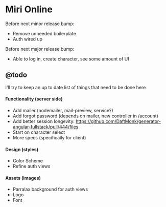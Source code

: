 Miri Online
===========

Before next minor release bump:
 - Remove unneeded boilerplate
 - Auth wired up

Before next major release bump:
 - Able to log in, create character, see some amount of UI

## @todo

I'll try to keep an up to date list of things that need to be done here

 #### Functionality (server side)
 - Add mailer (nodemailer, mail-preview, service?)
 - Add forgot password (depends on mailer, new controller in /account)
 - Add better session longevity: https://github.com/DaftMonk/generator-angular-fullstack/pull/444/files
 - Start on character select
 - More specs (specifically for client)

 #### Design (styles)
 - Color Scheme
 - Refine auth views

 #### Assets (images)
 - Parralax background for auth views
 - Logo
 - Font
